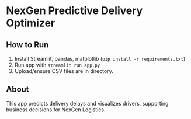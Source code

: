 # NexGen Predictive Delivery Optimizer

## How to Run

1. Install Streamlit, pandas, matplotlib (`pip install -r requirements.txt`)
2. Run app with `streamlit run app.py`
3. Upload/ensure CSV files are in directory.

## About

This app predicts delivery delays and visualizes drivers, supporting business decisions for NexGen Logistics.
